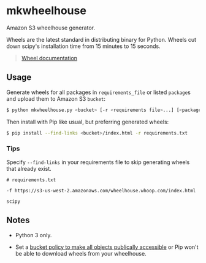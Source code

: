 # mkwheelhouse

Amazon S3 wheelhouse generator.

Wheels are the latest standard in distributing binary for Python. Wheels cut
down scipy's installation time from 15 minutes to 15 seconds.

> [Wheel documentation][wheel-docs]

## Usage

Generate wheels for all packages in `requirements_file` or listed
`package`s and upload them to Amazon S3 `bucket`:

```bash
$ python mkwheelhouse.py <bucket> [-r <requirements file>...] [<package>...]
```

Then install with Pip like usual, but preferring generated wheels:

```bash
$ pip install --find-links <bucket>/index.html -r requirements.txt
```

### Tips

Specify `--find-links` in your requirements file to skip generating wheels that
already exist.

```
# requirements.txt

-f https://s3-us-west-2.amazonaws.com/wheelhouse.whoop.com/index.html

scipy
```

## Notes

* Python 3 only.

* Set a [bucket policy to make all objects publically accessible][public-policy]
  or Pip won't  be able to download wheels from your wheelhouse.

[public-policy]: http://docs.aws.amazon.com/AmazonS3/latest/dev/AccessPolicyLanguage_UseCases_s3_a.html
[wheel-docs]: http://wheel.readthedocs.org/en/latest/
